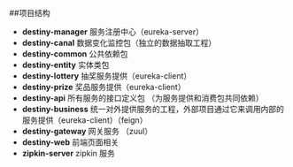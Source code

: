 ##项目结构
- **destiny-manager** 服务注册中心（eureka-server）
- **destiny-canal** 数据变化监控包（独立的数据抽取工程）
- **destiny-common** 公共依赖包 
- **destiny-entity** 实体类包
- **destiny-lottery** 抽奖服务提供（eureka-client）
- **destiny-prize** 奖品服务提供（eureka-client）
- **destiny-api** 所有服务的接口定义包 （为服务提供和消费包共同依赖）
- **destiny-business**  统一对外提供服务的工程，外部项目通过它来调用内部的服务提供（eureka-client）（feign）
- **destiny-gateway** 网关服务 （zuul）
- **destiny-web** 前端页面相关 
- **zipkin-server** zipkin 服务 